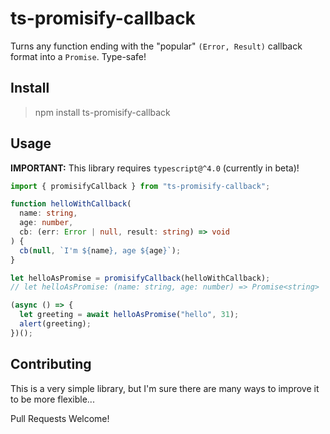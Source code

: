 # ts-promisify-callback

Turns any function ending with the "popular" `(Error, Result)` callback format into a `Promise`. Type-safe!

## Install

> npm install ts-promisify-callback

## Usage

**IMPORTANT:** This library requires `typescript@^4.0` (currently in beta)!

```ts
import { promisifyCallback } from "ts-promisify-callback";

function helloWithCallback(
  name: string,
  age: number,
  cb: (err: Error | null, result: string) => void
) {
  cb(null, `I'm ${name}, age ${age}`);
}

let helloAsPromise = promisifyCallback(helloWithCallback);
// let helloAsPromise: (name: string, age: number) => Promise<string>

(async () => {
  let greeting = await helloAsPromise("hello", 31);
  alert(greeting);
})();
```

## Contributing

This is a very simple library, but I'm sure there are many ways to improve it to be more flexible...

Pull Requests Welcome!
